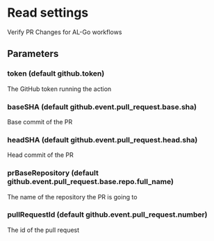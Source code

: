 # Read settings
Verify PR Changes for AL-Go workflows
## Parameters
### token (default github.token)
The GitHub token running the action
### baseSHA (default github.event.pull_request.base.sha)
Base commit of the PR
### headSHA (default github.event.pull_request.head.sha)
Head commit of the PR
### prBaseRepository (default github.event.pull_request.base.repo.full_name)
The name of the repository the PR is going to
### pullRequestId (default github.event.pull_request.number)
The id of the pull request
